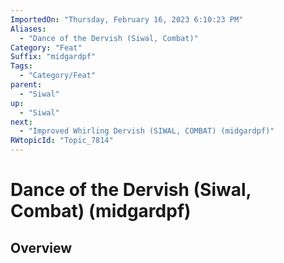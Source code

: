 ```yaml
---
ImportedOn: "Thursday, February 16, 2023 6:10:23 PM"
Aliases:
  - "Dance of the Dervish (Siwal, Combat)"
Category: "Feat"
Suffix: "midgardpf"
Tags:
  - "Category/Feat"
parent:
  - "Siwal"
up:
  - "Siwal"
next:
  - "Improved Whirling Dervish (SIWAL, COMBAT) (midgardpf)"
RWtopicId: "Topic_7814"
---
```

# Dance of the Dervish (Siwal, Combat) (midgardpf)
## Overview
